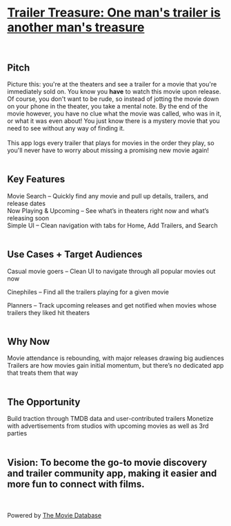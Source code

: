 # [Trailer Treasure: One man's trailer is another man's treasure](https://the-real-brogrammer.github.io/Trailer-Treasure/) <br><br>

## Pitch<br>
Picture this: you're at the theaters and see a trailer for a movie that you're immediately sold on. You know you **have** to watch this movie upon release. Of course, you don't want to be rude, so instead of jotting the movie down on your phone in the theater, you take a mental note. By the end of the movie however, you have no clue what the movie was called, who was in it, or what it was even about! You just know there is a mystery movie that you need to see without any way of finding it.<br> <br>
This app logs every trailer that plays for movies in the order they play, so you'll never have to worry about missing a promising new movie again!<br><br>

## Key Features
Movie Search – Quickly find any movie and pull up details, trailers, and release dates <br>
Now Playing & Upcoming – See what’s in theaters right now and what’s releasing soon <br>
Simple UI – Clean navigation with tabs for Home, Add Trailers, and Search <br>
<br>

## Use Cases + Target Audiences 
Casual movie goers – Clean UI to navigate through all popular movies out now

Cinephiles – Find all the trailers playing for a given movie

Planners – Track upcoming releases and get notified when movies whose trailers they liked hit theaters<br>
<br>

## Why Now
Movie attendance is rebounding, with major releases drawing big audiences<br>
Trailers are how movies gain initial momentum, but there’s no dedicated app that treats them that way<br>
<br>

## The Opportunity
Build traction through TMDB data and user-contributed trailers
Monetize with advertisements from studios with upcoming movies as well as 3rd parties <br>
<br>


## Vision: To become the go-to movie discovery and trailer community app, making it easier and more fun to connect with films.

<br><br>
Powered by [The Movie Database](https://www.themoviedb.org)

